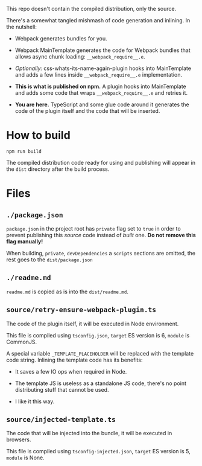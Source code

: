 This repo doesn't contain the compiled distribution, only the source.

There's a somewhat tangled mishmash of code generation and inlining. In the nutshell:

- Webpack generates bundles for you.

- Webpack MainTemplate generates the code for Webpack bundles that allows async chunk loading: `__webpack_require__.e`.

- _Optionally:_ css-whats-its-name-again-plugin hooks into MainTemplate and adds a few lines inside `__webpack_require__.e` implementation.

- **This is what is published on npm.** A plugin hooks into MainTemplate and adds some code that wraps `__webpack_require__.e` and retries it.

- **You are here.** TypeScript and some glue code around it generates the code of the plugin itself and the code that will be inserted.

# How to build

`npm run build`

The compiled distribution code ready for using and publishing will appear in the `dist` directory after the build process.

# Files

## `./package.json`

`package.json` in the project root has `private` flag set to `true` in order to prevent publishing this _source_ code instead of _built_ one. **Do not remove this flag manually!**

When building, `private`, `devDependencies` a `scripts` sections are omitted, the rest goes to the `dist/package.json`

## `./readme.md`

`readme.md` is copied as is into the `dist/readme.md`.

## `source/retry-ensure-webpack-plugin.ts`

The code of the plugin itself, it will be executed in Node environment.

This file is compiled using `tsconfig.json`, `target` ES version is 6, `module` is CommonJS.

A special variable `_TEMPLATE_PLACEHOLDER` will be replaced with the template code string. Inlining the template code has its benefits:

- It saves a few IO ops when required in Node.

- The template JS is useless as a standalone JS code, there's no point distributing stuff that cannot be used.

- I like it this way.

## `source/injected-template.ts`

The code that will be injected into the bundle, it will be executed in browsers.

This file is compiled using `tsconfig-injected.json`, `target` ES version is 5, `module` is None.
